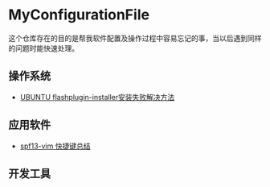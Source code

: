 # MyConfigurationFile

这个仓库存在的目的是帮我软件配置及操作过程中容易忘记的事，当以后遇到同样的问题时能快速处理。

## 操作系统
* [UBUNTU flashplugin-installer安装失败解决方法]()

## 应用软件
* [spf13-vim 快捷键总结]()

## 开发工具
